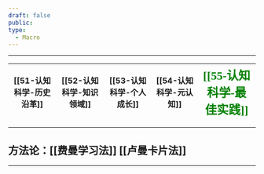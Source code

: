 ```yaml
---
draft: false
public: 
type:
  - Macro
---
```

---

| [[51-认知科学-历史沿革]] | [[52-认知科学-知识领域]] | [[53-认知科学-个人成长]] | [[54-认知科学-元认知]] | <font face="黑体" color=green size=5> [[55-认知科学-最佳实践]]</font> |
| ---------------- | ---------------- | ---------------- | --------------- | ----------------------------------------------------------- |

---

## 方法论：[[费曼学习法]]  [[卢曼卡片法]]

---

